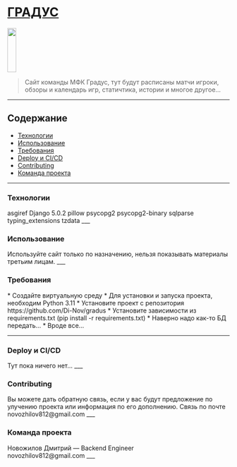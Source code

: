 # [ГРАДУС](https://vk.com/fc_gradus "ссылка на ВК") 
<img src="https://sun9-3.userapi.com/impf/c624018/v624018077/46f54/3S0tFVBwj9o.jpg?size=400x400&quality=96&sign=628b1261f3fad7d732586f99569c5852&type=album" style="object-fit: cover; width:20%; height:100;" >

>Сайт команды МФК Градус, тут будут расписаны матчи игроки, обзоры и календарь игр, статичтика, истории и многое другое... 
___
## Содержание
* [Технологии](#teh)
* [Использование](#use)
* [Требования](#t)
* [Deploy и CI/CD](#deploy)
* [Contributing](#contr)
* [Команда проекта](#team)
___
<h3 id="teh">Технологии</h3>
asgiref
Django 5.0.2
pillow
psycopg2
psycopg2-binary
sqlparse
typing_extensions
tzdata
___
<h3 id="use">Использование</h3>
Используйте сайт только по назначению, нельзя показывать материалы третьим лицам.
___
<h3 id="t">Требования</h3>
* Создайте виртуальную среду
* Для установки и запуска проекта, необходим Python 3.11
* Установите проект с репозитория https://github.com/Di-Nov/gradus
* Установите зависимости из requirements.txt (pip install -r requirements.txt)
* Наверно надо как-то БД передать... 
* Вроде все...

___
<h3 id="deploy">Deploy и CI/CD</h3>
Тут пока ничего нет...
___
<h3 id="contr">Contributing</h3>
Вы можете дать обратную связь, если у вас будут предложение по улучению проекта или информация по его дополнению.
Связь по почте novozhilov812@gmail.com
___
<h3 id="team">Команда проекта</h3>
Новожилов Дмитрий — Backend Engineer <br>
novozhilov812@gmail.com
___
